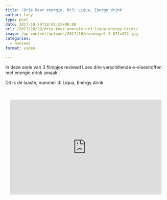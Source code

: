 ```yaml
---
title: 'Drie keer energie. Nr3: Liqua, Energy drink'
author: lucy
type: post
date: 2017-10-29T18:01:22+00:00
url: /2017/10/29/drie-keer-energie-nr3-liqua-energy-drink/
image: /wp-content/uploads/2017/10/duimnagel-3-672x372.jpg
categories:
  - Reviews
format: video

---
```

In deze serie van 3 filmpjes reviewd Loes drie verschillende e-vloeistoffen met energie drink smaak.
  
Dit is de laaste, nummer 3: Liqua, Energy drink

&nbsp;

<span class="embed-youtube" style="text-align:center; display: block;"><iframe class='youtube-player' type='text/html' width='474' height='297' src='https://www.youtube.com/embed/5WcyDqJRDtI?version=3&#038;rel=1&#038;fs=1&#038;autohide=2&#038;showsearch=0&#038;showinfo=1&#038;iv_load_policy=1&#038;wmode=transparent' allowfullscreen='true' style='border:0;'></iframe></span>
